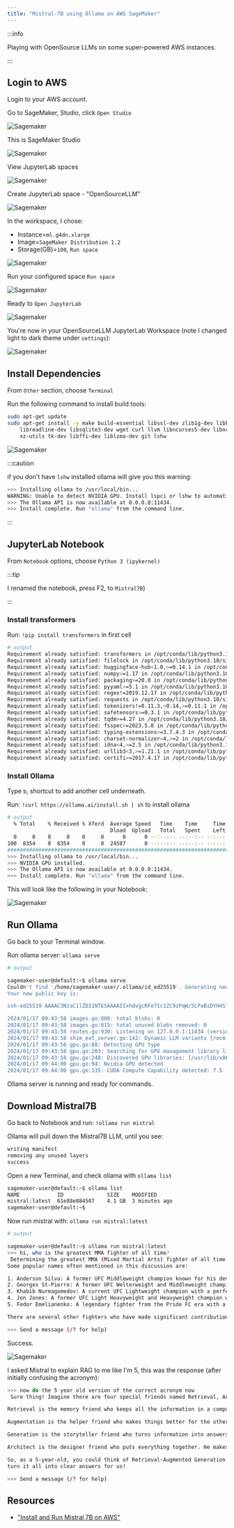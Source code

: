 ```yaml
---
title: "Mistral-7B using Ollama on AWS SageMaker"
---
```


:::info

Playing with OpenSource LLMs on some super-powered AWS instances.

:::

## Login to AWS

Login to your AWS account.

Go to SageMaker, Studio, click `Open Studio`

![Sagemaker](/img/Mistral7B-SageMaker.png)

This is SageMaker Studio

![Sagemaker](/img/Mistral7B-SageMaker-Studio.png)

View JupyterLab spaces

![Sagemaker](/img/Mistral7B-JupyterLab.png)

Create JupyterLab space - "OpenSourceLLM"

![Sagemaker](/img/Mistral7B-JupyterLab-CreateSpace.png)

In the workspace, I chose:

- Instance=`ml.g4dn.xlarge`
- Image=`SageMaker Distribution 1.2`
- Storage(GB)=`100`, `Run space`

![Sagemaker](/img/Mistral7B-JupyterLab-Space-Settings.png)

Run your configured space `Run space`

![Sagemaker](/img/Mistral7B-JupyterLab-Space-Run.png)

Ready to `Open JupyterLab`

![Sagemaker](/img/Mistral7B-JupyterLab-Space-Open.png)

You're now in your OpenSourceLLM JupyterLab Workspace (note I changed light to dark theme under `settings`):

![Sagemaker](/img/Mistral7B-JupyterLab-Space-Launcher.png)

## Install Dependencies

From `Other` section, choose `Terminal`

Run the following command to install build tools:

```bash
sudo apt-get update
sudo apt-get install -y make build-essential libssl-dev zlib1g-dev libbz2-dev \
    libreadline-dev libsqlite3-dev wget curl llvm libncurses5-dev libncursesw5-dev \
    xz-utils tk-dev libffi-dev liblzma-dev git lshw
```

![Sagemaker](/img/Mistral7B-JupyterLab-Space-Deps.png)

:::caution

if you don't have `lshw` installed ollama will give you this warning:

```bash
>>> Installing ollama to /usr/local/bin...
WARNING: Unable to detect NVIDIA GPU. Install lspci or lshw to automatically detect and install NVIDIA CUDA drivers.
>>> The Ollama API is now available at 0.0.0.0:11434.
>>> Install complete. Run "ollama" from the command line.
```

:::

## JupyterLab Notebook

From `Notebook` options, choose `Python 3 (ipykernel)`

:::tip

I renamed the notebook, press F2, to `Mistral7B`)

:::

### Install transformers

Run: `!pip install transformers` in first cell

```bash
# output
Requirement already satisfied: transformers in /opt/conda/lib/python3.10/site-packages (4.31.0)
Requirement already satisfied: filelock in /opt/conda/lib/python3.10/site-packages (from transformers) (3.13.1)
Requirement already satisfied: huggingface-hub<1.0,>=0.14.1 in /opt/conda/lib/python3.10/site-packages (from transformers) (0.19.0)
Requirement already satisfied: numpy>=1.17 in /opt/conda/lib/python3.10/site-packages (from transformers) (1.26.0)
Requirement already satisfied: packaging>=20.0 in /opt/conda/lib/python3.10/site-packages (from transformers) (23.2)
Requirement already satisfied: pyyaml>=5.1 in /opt/conda/lib/python3.10/site-packages (from transformers) (6.0.1)
Requirement already satisfied: regex!=2019.12.17 in /opt/conda/lib/python3.10/site-packages (from transformers) (2023.10.3)
Requirement already satisfied: requests in /opt/conda/lib/python3.10/site-packages (from transformers) (2.31.0)
Requirement already satisfied: tokenizers!=0.11.3,<0.14,>=0.11.1 in /opt/conda/lib/python3.10/site-packages (from transformers) (0.13.3)
Requirement already satisfied: safetensors>=0.3.1 in /opt/conda/lib/python3.10/site-packages (from transformers) (0.3.3)
Requirement already satisfied: tqdm>=4.27 in /opt/conda/lib/python3.10/site-packages (from transformers) (4.66.1)
Requirement already satisfied: fsspec>=2023.5.0 in /opt/conda/lib/python3.10/site-packages (from huggingface-hub<1.0,>=0.14.1->transformers) (2023.6.0)
Requirement already satisfied: typing-extensions>=3.7.4.3 in /opt/conda/lib/python3.10/site-packages (from huggingface-hub<1.0,>=0.14.1->transformers) (4.5.0)
Requirement already satisfied: charset-normalizer<4,>=2 in /opt/conda/lib/python3.10/site-packages (from requests->transformers) (3.3.2)
Requirement already satisfied: idna<4,>=2.5 in /opt/conda/lib/python3.10/site-packages (from requests->transformers) (3.4)
Requirement already satisfied: urllib3<3,>=1.21.1 in /opt/conda/lib/python3.10/site-packages (from requests->transformers) (1.26.18)
Requirement already satisfied: certifi>=2017.4.17 in /opt/conda/lib/python3.10/site-packages (from requests->transformers) (2023.7.22)
```

### Install Ollama

Type `b`, shortcut to add another cell underneath.

Run: `!curl https://ollama.ai/install.sh | sh` to install ollama

```bash
# output
  % Total    % Received % Xferd  Average Speed   Time    Time     Time  Current
                                 Dload  Upload   Total   Spent    Left  Speed
  0     0    0     0    0     0      0      0 --:--:-- --:--:-- --:--:--     0>>> Downloading ollama...
100  8354    0  8354    0     0  24587      0 --:--:-- --:--:-- --:--:-- 24570
######################################################################## 100.0%##O#-#                                                                        
>>> Installing ollama to /usr/local/bin...
>>> NVIDIA GPU installed.
>>> The Ollama API is now available at 0.0.0.0:11434.
>>> Install complete. Run "ollama" from the command line.
```

This will look like the following in your Notebook:

![Sagemaker](/img/Mistral7B-JupyterLab-Space-Notebook.png)

## Run Ollama

Go back to your Terminal window.

Run ollama server: `ollama serve`

```bash
# output

sagemaker-user@default:~$ ollama serve
Couldn't find '/home/sagemaker-user/.ollama/id_ed25519'. Generating new private key.
Your new public key is: 

ssh-ed25519 AAAAC3NzaC1lZDI1NTE5AAAAIIxhdvgcRFe7Ic1ZC9zPqW/5LPaBiDYH4SlXLhigZ9mW

2024/01/17 09:43:58 images.go:808: total blobs: 0
2024/01/17 09:43:58 images.go:815: total unused blobs removed: 0
2024/01/17 09:43:58 routes.go:930: Listening on 127.0.0.1:11434 (version 0.1.20)
2024/01/17 09:43:58 shim_ext_server.go:142: Dynamic LLM variants [rocm cuda]
2024/01/17 09:43:58 gpu.go:88: Detecting GPU type
2024/01/17 09:43:58 gpu.go:203: Searching for GPU management library libnvidia-ml.so
2024/01/17 09:43:58 gpu.go:248: Discovered GPU libraries: [/usr/lib/x86_64-linux-gnu/libnvidia-ml.so.535.129.03]
2024/01/17 09:44:00 gpu.go:94: Nvidia GPU detected
2024/01/17 09:44:00 gpu.go:135: CUDA Compute Capability detected: 7.5
```

Ollama server is running and ready for commands.

## Download Mistral7B

Go back to Notebook and run: `!ollama run mistral`

Ollama will pull down the Mistral7B LLM, until you see:

```bash
writing manifest 
removing any unused layers 
success
```

Open a new Terminal, and check ollama with `ollama list`

```bash
sagemaker-user@default:~$ ollama list
NAME            ID              SIZE    MODIFIED      
mistral:latest  61e88e884507    4.1 GB  3 minutes ago
sagemaker-user@default:~$ 
```

Now run mistral with: `ollama run mistral:latest`

```bash
# output

sagemaker-user@default:~$ ollama run mistral:latest
>>> hi, who is the greatest MMA fighter of all time?
 Determining the greatest MMA (Mixed Martial Arts) fighter of all time is a subjective question as it depends on various factors such as individual fighting styles, eras, weight classes, and personal preferences. 
Some popular names often mentioned in this discussion are:

1. Anderson Silva: A former UFC Middleweight champion known for his devastating strikes and impeccable striking defense. He held the middleweight title for an record-breaking 2,457 days.
2. Georges St-Pierre: A former UFC Welterweight and Middleweight champion with an impressive record of 26 wins and 2 losses. He is known for his versatility in various martial arts and excellent conditioning.
3. Khabib Nurmagomedov: A current UFC Lightweight champion with a perfect 29-0 record. Known for his grappling skills, wrestling background, and exceptional ground control.
4. Jon Jones: A former UFC Light Heavyweight and Heavyweight champion with a record of 26 wins and 1 loss. He is known for his striking abilities, agility, and grappling skills.
5. Fedor Emelianenko: A legendary fighter from the Pride FC era with a professional MMA record of 43 wins (37 KOs, 6 ND, 0 L) and 5 losses. He is known for his devastating strikes, particularly in Sambo and Judo.

There are several other fighters who have made significant contributions to the sport as well. Ultimately, the "greatest" MMA fighter is a matter of personal opinion.

>>> Send a message (/? for help)
```

Success.

![Sagemaker](/img/Mistral7B-JupyterLab-Space-Mistral7B.png)

I asked Mistral to explain RAG to me like I'm 5, this was the response (after initially confusing the acronym):

```bash
>>> now do the 5 year old version of the correct acronym now
 Sure thing! Imagine there are four special friends named Retrieval, Augmentation, Generation, and Architect.

Retrieval is the memory friend who keeps all the information in a computer program. He looks up answers to questions and finds important facts when needed.

Augmentation is the helper friend who makes things better for the other friends. In our case, it adds extra details and information to make answers more complete and accurate.

Generation is the storyteller friend who turns information into answers that we can understand. He takes all the facts and turns them into clear and easy-to-understand responses.

Architect is the designer friend who puts everything together. He makes sure that all the friends work well together to give us the best possible answers!

So, as a 5-year-old, you could think of Retrieval-Augmented Generation (RAG) as a group of special friends named Retrieval, Augmentation, and Generation who work together to find information, add extra details, and 
turn it all into clear answers for us!

>>> Send a message (/? for help)
```

## Resources

- ["Install and Run Mistral 7B on AWS"](https://www.youtube.com/watch?v=aSh66tG1B5o&ab_channel=FahdMirza)